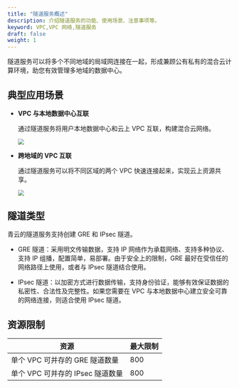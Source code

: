 ```yaml
---
title: "隧道服务概述"
description: 介绍隧道服务的功能、使用场景、注意事项等。
keyword: VPC,VPC 网络,隧道服务
draft: false
weight: 1
---
```


隧道服务可以将多个不同地域的局域网连接在一起，形成兼顾公有私有的混合云计算环境，助您有效管理多地域的数据中心。

## 典型应用场景

- **VPC 与本地数据中心互联**

  通过隧道服务将用户本地数据中心和云上 VPC 互联，构建混合云网络。

  <img src="/network/vpc/_images/tunnel_structure_1.png" style="zoom:80%;" />

- **跨地域的 VPC 互联**

  通过隧道服务可以将不同区域的两个 VPC 快速连接起来，实现云上资源共享。
  
  <img src="/network/vpc/_images/tunnel_structure_2.png" style="zoom:80%;" />

## 隧道类型

青云的隧道服务支持创建 GRE 和 IPsec 隧道。

- GRE 隧道：采用明文传输数据，支持 IP 网络作为承载网络、支持多种协议、支持 IP 组播，配置简单，易部署。由于安全上的限制，GRE 最好在受信任的网络路径上使用，或者与 IPsec 隧道结合使用。

- IPsec 隧道：以加密方式进行数据传输，支持身份验证，能够有效保证数据的私密性、合法性及完整性。如果您需要在 VPC 与本地数据中心建立安全可靠的网络连接，则适合使用 IPsec 隧道。

## 资源限制

| 资源                             | 最大限制 |
| -------------------------------- | -------- |
| 单个 VPC 可并存的 GRE 隧道数量   | 800      |
| 单个 VPC 可并存的 IPsec 隧道数量 | 800      |

